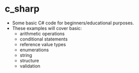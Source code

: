 # c_sharp
 - Some basic C# code for beginners/educational purposes. 
 - These examples will cover basic:
   - arithmetic operations
   - conditional statements
   - reference value types
   - enumerations
   - string
   - structure 
   - validation
   
